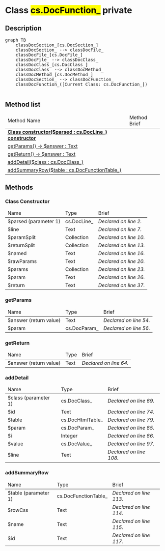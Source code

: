 <!DOCTYPE html>
<!---->
<html>
<header>
  <script src='https://cdn.jsdelivr.net/npm/mermaid/dist/mermaid.min.js'></script>
  <script src='https://cdn.jsdelivr.net/npm/marked/marked.min.js'></script>
  <link 
    href='https://cdn.jsdelivr.net/npm/bootstrap@5.0.0-beta2/dist/css/bootstrap.min.css'
    rel='stylesheet'
    integrity='sha384-BmbxuPwQa2lc/FVzBcNJ7UAyJxM6wuqIj61tLrc4wSX0szH/Ev+nYRRuWlolflfl'
    crossorigin='anonymous'
  >
  <script 
    src='https://cdn.jsdelivr.net/npm/bootstrap@5.0.0-beta2/dist/js/bootstrap.bundle.min.js'
    integrity='sha384-b5kHyXgcpbZJO/tY9Ul7kGkf1S0CWuKcCD38l8YkeH8z8QjE0GmW1gYU5S9FOnJ0'
    crossorigin='anonymous'
  ></script>
  <title>Class DocFunction_</title>
  <meta charset='ASCII' />
  <meta name='generator' value='4D Documentation' />
</header>
<body>
<div id='content' class='container'>

<h1>Class <mark>cs.DocFunction_</mark> <span class='badge bg-danger' data-bs-toggle='tooltip' title='To be use internally in a namespace' >private</span>
</h1>

<h2>Description</h2>

<pre class='mermaid'>
graph TB
    classDocSection_[cs.DocSection_]
    classDocSection_ --> classDocFile_
    classDocFile_[cs.DocFile_]
    classDocFile_ --> classDocClass_
    classDocClass_[cs.DocClass_]
    classDocClass_ --> classDocMethod_
    classDocMethod_[cs.DocMethod_]
    classDocSection_ --> classDocFunction_
    classDocFunction_([Current Class: cs.DocFunction_])

</pre>



<h2>Method list</h2>

<table class='table table-hover'>
  <thead>
  <tr>  <td>Method Name</th>
  <td>Method Brief</th>
  </tr></thead>
  <tbody>
  <tr>
    <td class='table-success'><a href='#class-constructor'><strong>Class constructor($parsed : cs.DocLine_)<strong> <span class='badge bg-primary' data-bs-toggle='tooltip' title='Class Constructor' >constructor</span></a></td>
    <td class='table-success'></td>
  </tr>
  <tr>
    <td class='table-success'><a href='#getParams'>getParams() -> $answer : Text</a></td>
    <td class='table-success'></td>
  </tr>
  <tr>
    <td class='table-success'><a href='#getReturn'>getReturn() -> $answer : Text</a></td>
    <td class='table-success'></td>
  </tr>
  <tr>
    <td class='table-success'><a href='#addDetail'>addDetail($class : cs.DocClass_)</a></td>
    <td class='table-success'></td>
  </tr>
  <tr>
    <td class='table-success'><a href='#addSummaryRow'>addSummaryRow($table : cs.DocFunctionTable_)</a></td>
    <td class='table-success'></td>
  </tr>
</tbody>
</table>

<h2>Methods</h2>

<h3 id='class-constructor'><strong>Class Constructor</strong></h3>

<table class='table '>
  <thead>
  <tr>  <td>Name</th>
  <td>Type</th>
  <td>Brief</th>
  </tr></thead>
  <tbody>
  <tr>
    <td class='table-primary'>$parsed (parameter 1)</td>
    <td class='table-primary'>cs.DocLine_</td>
    <td class='table-primary'><em>Declared on line 2.</n></td>
  </tr>
  <tr>
    <td class='table-info'>$line</td>
    <td class='table-info'>Text</td>
    <td class='table-info'><em>Declared on line 7.</n></td>
  </tr>
  <tr>
    <td class='table-info'>$paramSplit</td>
    <td class='table-info'>Collection</td>
    <td class='table-info'><em>Declared on line 10.</n></td>
  </tr>
  <tr>
    <td class='table-info'>$returnSplit</td>
    <td class='table-info'>Collection</td>
    <td class='table-info'><em>Declared on line 13.</n></td>
  </tr>
  <tr>
    <td class='table-info'>$named</td>
    <td class='table-info'>Text</td>
    <td class='table-info'><em>Declared on line 16.</n></td>
  </tr>
  <tr>
    <td class='table-info'>$rawParams</td>
    <td class='table-info'>Text</td>
    <td class='table-info'><em>Declared on line 20.</n></td>
  </tr>
  <tr>
    <td class='table-info'>$params</td>
    <td class='table-info'>Collection</td>
    <td class='table-info'><em>Declared on line 23.</n></td>
  </tr>
  <tr>
    <td class='table-info'>$param</td>
    <td class='table-info'>Text</td>
    <td class='table-info'><em>Declared on line 26.</n></td>
  </tr>
  <tr>
    <td class='table-info'>$return</td>
    <td class='table-info'>Text</td>
    <td class='table-info'><em>Declared on line 37.</n></td>
  </tr>
</tbody>
</table>




































































































































<h3 id='getParams'>getParams</h3>

<table class='table '>
  <thead>
  <tr>  <td>Name</th>
  <td>Type</th>
  <td>Brief</th>
  </tr></thead>
  <tbody>
  <tr>
    <td class='table-secondary'>$answer (return value)</td>
    <td class='table-secondary'>Text</td>
    <td class='table-secondary'><em>Declared on line 54.</n></td>
  </tr>
  <tr>
    <td class='table-info'>$param</td>
    <td class='table-info'>cs.DocParam_</td>
    <td class='table-info'><em>Declared on line 56.</n></td>
  </tr>
</tbody>
</table>



























<h3 id='getReturn'>getReturn</h3>

<table class='table '>
  <thead>
  <tr>  <td>Name</th>
  <td>Type</th>
  <td>Brief</th>
  </tr></thead>
  <tbody>
  <tr>
    <td class='table-secondary'>$answer (return value)</td>
    <td class='table-secondary'>Text</td>
    <td class='table-secondary'><em>Declared on line 64.</n></td>
  </tr>
</tbody>
</table>















<h3 id='addDetail'>addDetail</h3>

<table class='table '>
  <thead>
  <tr>  <td>Name</th>
  <td>Type</th>
  <td>Brief</th>
  </tr></thead>
  <tbody>
  <tr>
    <td class='table-primary'>$class (parameter 1)</td>
    <td class='table-primary'>cs.DocClass_</td>
    <td class='table-primary'><em>Declared on line 69.</n></td>
  </tr>
  <tr>
    <td class='table-info'>$id</td>
    <td class='table-info'>Text</td>
    <td class='table-info'><em>Declared on line 74.</n></td>
  </tr>
  <tr>
    <td class='table-info'>$table</td>
    <td class='table-info'>cs.DocHtmlTable_</td>
    <td class='table-info'><em>Declared on line 79.</n></td>
  </tr>
  <tr>
    <td class='table-info'>$param</td>
    <td class='table-info'>cs.DocParam_</td>
    <td class='table-info'><em>Declared on line 85.</n></td>
  </tr>
  <tr>
    <td class='table-info'>$i</td>
    <td class='table-info'>Integer</td>
    <td class='table-info'><em>Declared on line 86.</n></td>
  </tr>
  <tr>
    <td class='table-info'>$value</td>
    <td class='table-info'>cs.DocValue_</td>
    <td class='table-info'><em>Declared on line 97.</n></td>
  </tr>
  <tr>
    <td class='table-info'>$line</td>
    <td class='table-info'>Text</td>
    <td class='table-info'><em>Declared on line 108.</n></td>
  </tr>
</tbody>
</table>


















































































































<h3 id='addSummaryRow'>addSummaryRow</h3>

<table class='table '>
  <thead>
  <tr>  <td>Name</th>
  <td>Type</th>
  <td>Brief</th>
  </tr></thead>
  <tbody>
  <tr>
    <td class='table-primary'>$table (parameter 1)</td>
    <td class='table-primary'>cs.DocFunctionTable_</td>
    <td class='table-primary'><em>Declared on line 113.</n></td>
  </tr>
  <tr>
    <td class='table-info'>$rowCss</td>
    <td class='table-info'>Text</td>
    <td class='table-info'><em>Declared on line 114.</n></td>
  </tr>
  <tr>
    <td class='table-info'>$name</td>
    <td class='table-info'>Text</td>
    <td class='table-info'><em>Declared on line 115.</n></td>
  </tr>
  <tr>
    <td class='table-info'>$id</td>
    <td class='table-info'>Text</td>
    <td class='table-info'><em>Declared on line 117.</n></td>
  </tr>
</tbody>
</table>




























































</div>
  <script>
    document.getElementById('content').innerHTML =
    marked(document.getElementById('content').innerHTML);
    mermaid.initialize({startOnLoad:true});  </script>
</body>
